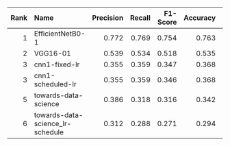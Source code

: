 |   Rank | Name                             |   Precision |   Recall |   F1-Score |   Accuracy | Fit Time       | Model Save Fpath                                 |
|-------:|:---------------------------------|------------:|---------:|-----------:|-----------:|:---------------|:-------------------------------------------------|
|      1 | EfficientNetB0-1                 |       0.772 |    0.769 |      0.754 |      0.763 | 0:02:04.131142 | modeling/models/EfficientNetB0-1                 |
|      2 | VGG16-01                         |       0.539 |    0.534 |      0.518 |      0.535 | 0:01:55.297751 | modeling/models/VGG16-01                         |
|      3 | cnn1-fixed-lr                    |       0.355 |    0.359 |      0.347 |      0.368 | 0:00:21.583943 | modeling/models/cnn1-fixed-lr                    |
|      3 | cnn1-scheduled-lr                |       0.355 |    0.359 |      0.346 |      0.368 | 0:00:22.408392 | modeling/models/cnn1-scheduled-lr                |
|      5 | towards-data-science             |       0.386 |    0.318 |      0.316 |      0.342 | 0:01:43.888912 | modeling/models/towards-data-science             |
|      6 | towards-data-science_lr-schedule |       0.312 |    0.288 |      0.271 |      0.294 | 0:04:23.701543 | modeling/models/towards-data-science_lr-schedule |